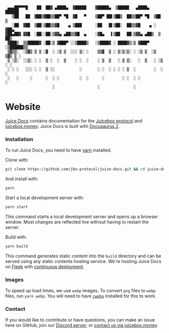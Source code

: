```

 ▄▄▄██▀▀▀█    ██  ██▓ ▄████▄  ▓█████    ▓█████▄  ▒█████   ▄████▄    ██████ 
   ▒██   ██  ▓██▒▓██▒▒██▀ ▀█  ▓█   ▀    ▒██▀ ██▌▒██▒  ██▒▒██▀ ▀█  ▒██    ▒ 
   ░██  ▓██  ▒██░▒██▒▒▓█    ▄ ▒███      ░██   █▌▒██░  ██▒▒▓█    ▄ ░ ▓██▄   
▓██▄██▓ ▓▓█  ░██░░██░▒▓▓▄ ▄██▒▒▓█  ▄    ░▓█▄   ▌▒██   ██░▒▓▓▄ ▄██▒  ▒   ██▒
 ▓███▒  ▒▒█████▓ ░██░▒ ▓███▀ ░░▒████▒   ░▒████▓ ░ ████▓▒░▒ ▓███▀ ░▒██████▒▒
 ▒▓▒▒░  ░▒▓▒ ▒ ▒ ░▓  ░ ░▒ ▒  ░░░ ▒░ ░    ▒▒▓  ▒ ░ ▒░▒░▒░ ░ ░▒ ▒  ░▒ ▒▓▒ ▒ ░
 ▒ ░▒░  ░░▒░ ░ ░  ▒ ░  ░  ▒    ░ ░  ░    ░ ▒  ▒   ░ ▒ ▒░   ░  ▒   ░ ░▒  ░ ░
 ░ ░ ░   ░░░ ░ ░  ▒ ░░           ░       ░ ░  ░ ░ ░ ░ ▒  ░        ░  ░  ░  
 ░   ░     ░      ░  ░ ░         ░  ░      ░        ░ ░  ░ ░            ░  
                     ░                   ░               ░                 
```

# Website

[Juice Docs](https://info.juicebox.money) contains documentation for the [Juicebox protocol](https://github.com/jbx-protocol/juice-contracts-v3) and [juicebox.money](https://juicebox.money). Juice Docs is built with [Docusaurus 2](https://docusaurus.io/).

### Installation

To run Juice Docs, you need to have [yarn](https://yarnpkg.com/) installed.

Clone with:
```bash
git clone https://github.com/jbx-protocol/juice-docs.git && cd juice-docs
```

And install with:
```bash
yarn
```

Start a local development server with:
```bash
yarn start
```

This command starts a local development server and opens up a browser window. Most changes are reflected live without having to restart the server.

Build with:
```bash
yarn build
```

This command generates static content into the `build` directory and can be served using any static contents hosting service. We're hosting Juice Docs on [Fleek](https://fleek.co/) with [continuous deployment](https://docs.fleek.co/hosting/site-deployment/).

### Images

To speed up load times, we use `webp` images. To convert `png` files to `webp` files, run `yarn webp`. You will need to have [`cwebp`](https://developers.google.com/speed/webp/download) installed for this to work.

### Contact

If you would like to contribute or have questions, you can make an issue here on GitHub, join our [Discord server](https://discord.gg/juicebox), or [contact us via juicebox.money](https://juicebox.money/contact).
